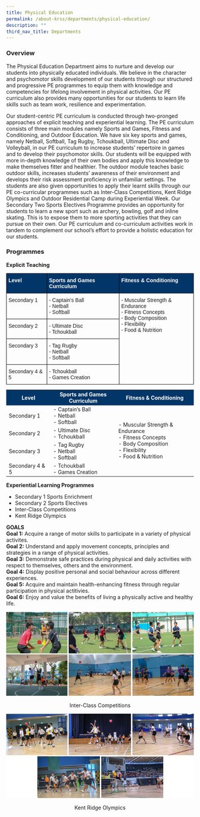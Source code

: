 ```yaml
---
title: Physical Education
permalink: /about-krss/departments/physical-education/
description: ""
third_nav_title: Departments
---
```

### Overview

The Physical Education Department aims to nurture and develop our students into physically educated individuals. We believe in the character and psychomotor skills development of our students through our structured and progressive PE programmes to equip them with knowledge and competencies for lifelong involvement in physical activities. Our PE curriculum also provides many opportunities for our students to learn life skills such as team work, resilience and experimentation.

Our student-centric PE curriculum is conducted through two-pronged approaches of explicit teaching and experiential learning. The PE curriculum consists of three main modules namely Sports and Games, Fitness and Conditioning, and Outdoor Education. We have six key sports and games, namely Netball, Softball, Tag Rugby, Tchoukball, Ultimate Disc and Volleyball, in our PE curriculum to increase students’ repertoire in games and to develop their psychomotor skills. Our students will be equipped with more in-depth knowledge of their own bodies and apply this knowledge to make themselves fitter and healthier. The outdoor module teaches basic outdoor skills, increases students’ awareness of their environment and develops their risk assessment proficiency in unfamiliar settings. The students are also given opportunities to apply their learnt skills through our PE co-curricular programmes such as Inter-Class Competitions, Kent Ridge Olympics and Outdoor Residential Camp during Experiential Week. Our Secondary Two Sports Electives Programme provides an opportunity for students to learn a new sport such as archery, bowling, golf and inline skating. This is to expose them to more sporting activities that they can pursue on their own. Our PE curriculum and co-curriculum activities work in tandem to complement our school’s effort to provide a holistic education for our students.

### Programmes

**Explicit Teaching**

<style type="text/css">
.tg  {border-collapse:collapse;border-spacing:0;}
.tg td{border-color:black;border-style:solid;border-width:1px;font-family:Arial, sans-serif;font-size:14px;
  overflow:hidden;padding:10px 5px;word-break:normal;}
.tg th{border-color:black;border-style:solid;border-width:1px;font-family:Arial, sans-serif;font-size:14px;
  font-weight:normal;overflow:hidden;padding:10px 5px;word-break:normal;}
.tg .tg-1jgz{background-color:#033668;color:#FFF;font-weight:bold;text-align:left;vertical-align:top}
.tg .tg-0lax{text-align:left;vertical-align:top}
</style>
<table class="tg">
<thead>
  <tr>
    <th class="tg-1jgz"><span style="font-weight:bold;color:#FFF">Level</span></th>
    <th class="tg-1jgz"><span style="font-weight:bold;color:#FFF">Sports and Games Curriculum</span></th>
    <th class="tg-1jgz"><span style="font-weight:bold;color:#FFF">Fitness &amp; Conditioning</span></th>
  </tr>
</thead>
<tbody>
  <tr>
    <td class="tg-0lax">Secondary 1</td>
    <td class="tg-0lax">- Captain’s Ball<br>- Netball<br>- Softball</td>
    <td class="tg-0lax" rowspan="4">- Muscular Strength &amp; Endurance<br>- Fitness Concepts<br>- Body Composition<br>- Flexibility<br>- Food &amp; Nutrition</td>
  </tr>
  <tr>
    <td class="tg-0lax">Secondary 2</td>
    <td class="tg-0lax">- Ultimate Disc<br>- Tchoukball</td>
  </tr>
  <tr>
    <td class="tg-0lax">Secondary 3</td>
    <td class="tg-0lax">- Tag Rugby<br>- Netball<br>- Softball</td>
  </tr>
  <tr>
    <td class="tg-0lax">Secondary 4 &amp; 5</td>
    <td class="tg-0lax">- Tchoukball<br>- Games Creation</td>
  </tr>
</tbody>
</table>

<html>
<head>
<style>
table, th, td {
 border-collapse: collapse;
}
</style>
</head>
	<tbody>
<table>
  <tr style="background-color:#033668">
    <th style="font-weight:bold; color:#ffffff;width: 200px;">Level</th>
		<th style="font-weight:bold; color:#ffffff; width: 400px;">Sports and Games Curriculum</th>
		<th style="font-weight:bold; color:#ffffff;width: 500px;">Fitness & Conditioning</th>
  </tr>
  <tr>
    <td>Secondary 1</td>
    <td>- Captain’s Ball<br>- Netball<br>- Softball</td>
      <td rowspan="4">- Muscular Strength &amp; Endurance<br>- Fitness Concepts<br>- Body Composition<br>- Flexibility<br>- Food &amp; Nutrition</td>
  </tr>
  <tr>
    <td>Secondary 2</td>
    <td>- Ultimate Disc<br>- Tchoukball</td>
    
  </tr>
  <tr>
    <td>Secondary 3</td>
    <td>- Tag Rugby<br>- Netball<br>- Softball</td>
 </tr>
 <tr>
    <td>Secondary 4 & 5</td>
    <td>- Tchoukball<br>- Games Creation</td>
 </tr>
	 <tr> </tr>
</table>
</tbody>
</html>


**Experiential Learning Programmes**

*   Secondary 1 Sports Enrichment
*   Secondary 2 Sports Electives
*   Inter-Class Competitions
*   Kent Ridge Olympics

**GOALS**  
**Goal 1:** Acquire a range of motor skills to participate in a variety of physical activites.  
**Goal 2:** Understand and apply movement concepts, principles and strategies in a range of physical activities.  
**Goal 3:** Demonstrate safe practices during physical and daily activities with respect to themselves, others and the environment.  
**Goal 4:** Display positive personal and social behaviour across different experiences.  
**Goal 5:** Acquire and maintain health-enhancing fitness through regular participation in physical actitivies.  
**Goal 6:** Enjoy and value the benefits of living a physically active and healthy life.

![Inter-Class Competitions](/images/Inter-Class%20Competitions.jpg)
<p style="text-align:center;">Inter-Class Competitions</p>

![Kent Ridge Olympics](/images/Kent%20Ridge%20Olympics.jpg)
<p style="text-align:center;">Kent Ridge Olympics</p>